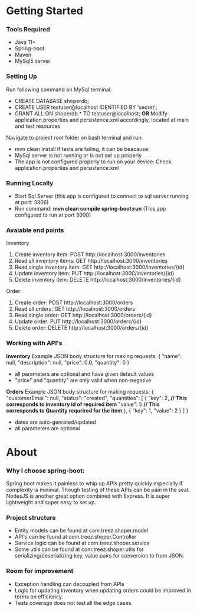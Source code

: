 # Getting Started

### Tools Required
* Java 11+
* Spring-boot
* Maven
* MySql5 server

### Setting Up
Run following command on MySql terminal:
* CREATE DATABASE shoperdb;
* CREATE USER testuser@localhost IDENTIFIED BY 'secret';
* GRANT ALL ON shoperdb.* TO testuser@localhost;
**OR** Modify application.properties and persistence.xml accordingly, located at main and test resources

Navigate to project root folder on bash terminal and run:
* mvn clean install
If tests are failing, it can be beacause:
* MySql server is not running or is not set up properly
* The app is not configured properly to run on your device: Check application.properties and persistence.xml

### Running Locally
* Start Sql Server (this app is configured to connect to sql server running at port: 3306)
* Run command: **mvn clean compile spring-boot:run** (This app configured to run at port 3000)

### Avaiable end points
Inventory
1. Create inventory item: POST http://localhost:3000/inventories
2. Read all inventory items: GET http://localhost:3000/inventories
3. Read single inventory item: GET http://localhost:3000/inventories/{id}
4. Update inventory item: PUT http://localhost:3000/inventories/{id}
5. Delete inventory item: DELETE http://localhost:3000/inventories/{id}

Order:
1. Create order: POST http://localhost:3000/orders
2. Read all orders: GET http://localhost:3000/orders
3. Read single order: GET http://localhost:3000/orders/{id}
4. Update order: PUT http://localhost:3000/orders/{id}
5. Delete order: DELETE http://localhost:3000/orders/{id}

### Working with API's
**Inventory**
Example JSON body structure for making requests:
{
    "name": null,
    "description": null,
    "price": 0.0,
    "quantity": 0
}
* all parameters are optional and have given default values
* "price" and "quantity" are only valid when non-negetive

**Orders**
Example JSON body structure for making requests:
{
    "customerEmail": null,
    "status": "created",
    "quantities": [
        {
            "key": 2, **// This corresponds to inventory id of required item**
            "value": 5 **// This corresponds to Quantity requrired for the item**
        },
        {
            "key": 1, 
            "value": 2
        }
    ]
}
* dates are auto-genrated/updated
* all parameters are optional

# About

### Why I choose spring-boot:
Spring boot makes it painless to whip up APIs pretty quickly especially if complexity is minimal. Though testing of these APIs can be pain in the seat.
NodesJS is another great option combined with Express. It is super lightweight and super easy to set up.

### Project structure
* Entity models can be found at com.treez.shoper.model
* API's can be found at com.treez.shoper.Controller
* Service logic can be found at com.treez.shoper.service
* Some utils can be found at com.treez.shoper.utils for serializing/deserializing key, value pairs for conversion to from JSON.

### Room for improvement
* Exception handling can decoupled from APIs
* Logic for updating inventory when updating orders could be improved in terms on efficiency.
* Tests coverage does not test all the edge cases.
